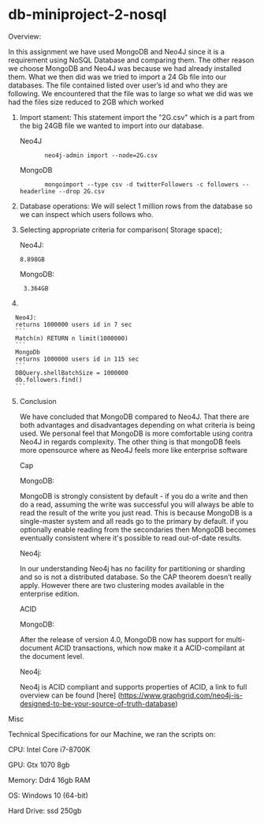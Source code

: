 # db-miniproject-2-nosql

Overview:

In this assignment we have used MongoDB and Neo4J since it is a requirement using NoSQL Database and comparing them. The other reason we choose MongoDB and Neo4J was because we had already installed them. 
What we then did was we tried to import a 24 Gb file into our databases. 
The file contained listed over user’s id and who they are following. 
We encountered that the file was to large so what we did was we had the files size reduced to 2GB which worked


1)  Import stament: This statement import the "2G.csv" which is a part from the big 24GB file we wanted to import into our database.

      Neo4J
               
               neo4j-admin import --node=2G.csv
     
      MongoDB
                   
               mongoimport --type csv -d twitterFollowers -c followers --headerline --drop 2G.csv

2)    Database operations:
   We will select 1 million rows from the database so we can inspect which users follows who.


3)  Selecting appropriate criteria for comparison( Storage space);
    
      Neo4J:
      
      ```
      8.898GB
      ```
     
     MongoDB:
     
     ```
      3.364GB  
      ```
4)
  
      Neo4J:
      returns 1000000 users id in 7 sec
      ```
      Match(n) RETURN n limit(1000000)
      ```
      MongoDb
      returns 1000000 users id in 115 sec
      ```
      DBQuery.shellBatchSize = 1000000
      db.followers.find()
      ```
5)   Conclusion
      
     We have concluded that MongoDB compared to Neo4J. That there are both advantages and disadvantages depending on what criteria is        being used. 
     We personal feel that MongoDB is more comfortable using contra Neo4J in regards complexity.
     The other thing is that mongoDB feels more opensource where as Neo4J feels more like enterprise software
     
     
     
     Cap
     
     MongoDB:
     
     MongoDB is strongly consistent by default - if you do a write and then do a read,
     assuming the write was successful you will always be able to read the result of the write you just read.
     This is because MongoDB is a single-master system and all reads go to the primary by default.
     if you optionally enable reading from the secondaries then MongoDB becomes eventually consistent where
     it's possible to read out-of-date results.
     
     Neo4j:
     
     In our understanding Neo4j has no facility for partitioning or sharding and so is not a distributed database.
     So the CAP theorem doesn’t really apply. However there are two clustering modes available in the enterprise edition.
     
     
     
     ACID
     
     MongoDB:
      
      After the release of version 4.0, MongoDB now has support for multi-document ACID transactions,
      which now make it a ACID-compilant at the document level.
     
     
     Neo4j:
     
     Neo4j is ACID compliant and supports properties of ACID, a link to full overview can be found [here] (https://www.graphgrid.com/neo4j-is-designed-to-be-your-source-of-truth-database)

     
  Misc 
  
 Technical Specifications for our Machine, we ran the scripts on:
 
 CPU: Intel Core i7-8700K
 
 GPU: Gtx 1070 8gb
 
 Memory: Ddr4 16gb RAM
 
 OS: Windows 10 (64-bit)
 
 Hard Drive: ssd 250gb
     
     
